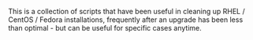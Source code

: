 This is a collection of scripts that have been useful in cleaning up RHEL /
CentOS / Fedora installations, frequently after an upgrade has been less than
optimal - but can be useful for specific cases anytime.

